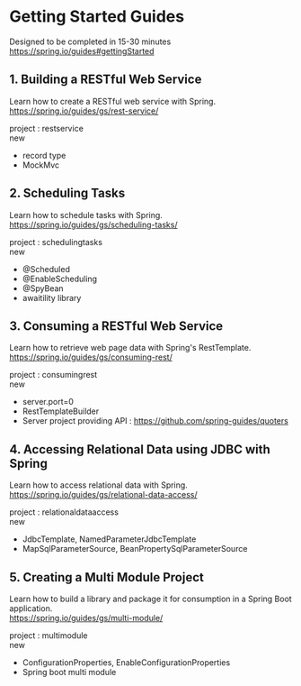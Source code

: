 # Getting Started Guides  
Designed to be completed in 15-30 minutes  
https://spring.io/guides#gettingStarted  


## 1. Building a RESTful Web Service  
  
Learn how to create a RESTful web service with Spring.  
https://spring.io/guides/gs/rest-service/  
  
project : restservice  
new
- record type
- MockMvc


## 2. Scheduling Tasks
  
Learn how to schedule tasks with Spring.  
https://spring.io/guides/gs/scheduling-tasks/  

project : schedulingtasks  
new
- @Scheduled
- @EnableScheduling
- @SpyBean
- awaitility library


## 3. Consuming a RESTful Web Service
  
Learn how to retrieve web page data with Spring's RestTemplate.  
https://spring.io/guides/gs/consuming-rest/  
  
project : consumingrest  
new  
- server.port=0  
- RestTemplateBuilder  
- Server project providing API : https://github.com/spring-guides/quoters  

## 4. Accessing Relational Data using JDBC with Spring
  
Learn how to access relational data with Spring.  
https://spring.io/guides/gs/relational-data-access/  
  
project : relationaldataaccess  
new  
- JdbcTemplate, NamedParameterJdbcTemplate  
- MapSqlParameterSource, BeanPropertySqlParameterSource  

## 5. Creating a Multi Module Project
  
Learn how to build a library and package it for consumption in a Spring Boot application.  
https://spring.io/guides/gs/multi-module/  
  
project : multimodule  
new  
- ConfigurationProperties, EnableConfigurationProperties  
- Spring boot multi module  
  

